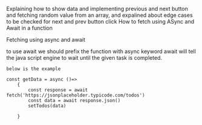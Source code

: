 Explaining how to show data and implementing previous and next button and fetching random value from an array, and expalined about edge cases to be checked for next and prev button click
How to fetch using ASync and Await in a function



Fetching using async and await

   to use await we should prefix the function with async keyword
    await will tell the java script engine to wait until the given task is completed.

    below is the example
     
    const getData = async ()=>
        {
            const response = await fetch('https://jsonplaceholder.typicode.com/todos')
            const data = await response.json()
            setTodos(data)

        }